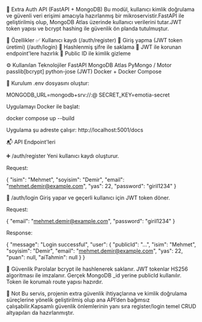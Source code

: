 🔐 Extra Auth API (FastAPI + MongoDB)
Bu modül, kullanıcı kimlik doğrulama ve güvenli veri erişimi amacıyla hazırlanmış bir mikroservistir.FastAPI ile geliştirilmiş olup, MongoDB Atlas üzerinde kullanıcı verilerini tutar.JWT token yapısı ve bcrypt hashing ile güvenlik ön planda tutulmuştur.


🚀 Özellikler
✅ Kullanıcı kaydı (/auth/register)
🔑 Giriş yapma (JWT token üretimi) (/auth/login)
🔐 Hashlenmiş şifre ile saklama
🧾 JWT ile korunan endpoint'lere hazırlık
🔎 Public ID ile kimlik gizleme



⚙️ Kullanılan Teknolojiler
FastAPI
MongoDB Atlas
PyMongo / Motor
passlib[bcrypt]
python-jose (JWT)
Docker + Docker Compose


🔧 Kurulum
.env dosyasını oluştur:

MONGODB_URL=mongodb+srv://<username>:<password>@<cluster-url>
SECRET_KEY=emotia-secret

Uygulamayı Docker ile başlat:

docker compose up --build

Uygulama şu adreste çalışır: http://localhost:5001/docs



📬 API Endpoint'leri

➕ /auth/register
Yeni kullanıcı kaydı oluşturur.

Request:

{
  "isim": "Mehmet",
  "soyisim": "Demir",
  "email": "mehmet.demir@example.com",
  "yas": 22,
  "password": "giril1234"
}


🔑 /auth/login
Giriş yapar ve geçerli kullanıcı için JWT token döner.

Request:

{
  "email": "mehmet.demir@example.com",
  "password": "giril1234"
}

Response:

{
  "message": "Login successful",
  "user": {
    "publicId": "...",
    "isim": "Mehmet",
    "soyisim": "Demir",
    "email": "mehmet.demir@example.com",
    "yas": 22,
    "puan": null,
    "aiTahmin": null
  }
}

🔐 Güvenlik
Parolalar bcrypt ile hashlenerek saklanır.
JWT tokenlar HS256 algoritması ile imzalanır.
Gerçek MongoDB _id yerine publicId kullanılır.
Token ile korumalı route yapısı hazırdır.

📌 Not
Bu servis, projenin extra güvenlik ihtiyaçlarına ve kimlik doğrulama süreçlerine yönelik geliştirilmiş olup ana API’den bağımsız çalışabilir.Kapsamlı güvenlik önlemlerinin yanı sıra register/login temel CRUD altyapıları da hazırlanmıştır.

